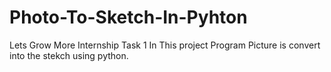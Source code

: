 # Photo-To-Sketch-In-Pyhton
Lets Grow More Internship Task 1
In This project Program Picture is convert into the stekch using python.

